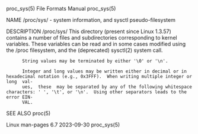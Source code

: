 proc_sys(5)							      File Formats Manual							   proc_sys(5)

NAME
       /proc/sys/ - system information, and sysctl pseudo-filesystem

DESCRIPTION
       /proc/sys/
	      This  directory  (present	 since Linux 1.3.57) contains a number of files and subdirectories corresponding to kernel variables.  These variables
	      can be read and in some cases modified using the /proc filesystem, and the (deprecated) sysctl(2) system call.

	      String values may be terminated by either '\0' or '\n'.

	      Integer and long values may be written either in decimal or in hexadecimal notation (e.g., 0x3FFF).  When writing multiple integer or long  val‐
	      ues,  these  may be separated by any of the following whitespace characters: ' ', '\t', or '\n'.	Using other separators leads to the error EIN‐
	      VAL.

SEE ALSO
       proc(5)

Linux man-pages 6.7							  2023-09-30								   proc_sys(5)
